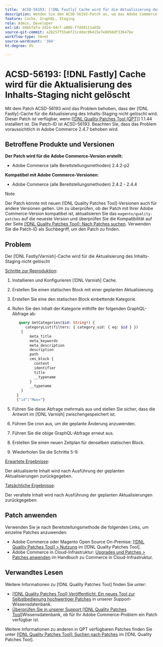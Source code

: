 ```yaml
---
title: 'ACSD-56193: [!DNL Fastly] Cache wird für die Aktualisierung des Inhalts-Staging nicht gelöscht'
description: Wenden Sie den ACSD-56193-Patch an, um das Adobe Commerce-Problem zu beheben,  [!DNL Fastly]  der -Cache nicht für die Aktualisierung des Inhalts-Staging gelöscht wird.
feature: Cache, GraphQL, Staging
role: Admin, Developer
exl-id: d4bbfafa-2d24-44cf-a08b-f7dd9111a65b
source-git-commit: a28257f55abf21cddec9b415e7e8858df33647be
workflow-type: tm+mt
source-wordcount: '384'
ht-degree: 0%

---
```


# ACSD-56193: [!DNL Fastly] Cache wird für die Aktualisierung des Inhalts-Staging nicht gelöscht

Mit dem Patch ACSD-56193 wird das Problem behoben, dass der [!DNL Fastly]-Cache für die Aktualisierung des Inhalts-Staging nicht gelöscht wird. Dieser Patch ist verfügbar, wenn [[!DNL Quality Patches Tool (QPT)]](/help/announcements/adobe-commerce-announcements/magento-quality-patches-released-new-tool-to-self-serve-quality-patches.md) 1.1.44 installiert ist. Die Patch-ID ist ACSD-56193. Beachten Sie, dass das Problem voraussichtlich in Adobe Commerce 2.4.7 behoben wird.

## Betroffene Produkte und Versionen

**Der Patch wird für die Adobe Commerce-Version erstellt:**

* Adobe Commerce (alle Bereitstellungsmethoden) 2.4.2-p2

**Kompatibel mit Adobe Commerce-Versionen:**

* Adobe Commerce (alle Bereitstellungsmethoden) 2.4.2 - 2.4.4

>[!NOTE]
>
>Der Patch könnte mit neuen [!DNL Quality Patches Tool]-Versionen auch für andere Versionen gelten. Um zu überprüfen, ob der Patch mit Ihrer Adobe Commerce-Version kompatibel ist, aktualisieren Sie das `magento/quality-patches` auf die neueste Version und überprüfen Sie die Kompatibilität auf der Seite [[!DNL Quality Patches Tool]: Nach Patches suchen](https://experienceleague.adobe.com/tools/commerce-quality-patches/index.html). Verwenden Sie die Patch-ID als Suchbegriff, um den Patch zu finden.

## Problem

Der [!DNL Fastly/Varnish]-Cache wird für die Aktualisierung des Inhalts-Staging nicht gelöscht

<u>Schritte zur Reproduktion</u>:

1. Installieren und Konfigurieren [!DNL Varnish] Cache.
1. Erstellen Sie einen statischen Block mit einer geplanten Aktualisierung.
1. Erstellen Sie eine den statischen Block einbettende Kategorie.
1. Rufen Sie den Inhalt der Kategorie mithilfe der folgenden GraphQL-Abfrage ab:

   ```GraphQL
      query GetCategories($id: String!) {
         categoryList(filters: { category_uid: { eq: $id } }) 
       {
           meta_title
           meta_keywords
           meta_description
           description
           path
           cms_block {
             content
             identifier
             title
             __typename
           }
           __typename
       }
     }
     {"id":"Mwo="}
   ```

1. Führen Sie diese Abfrage mehrmals aus und stellen Sie sicher, dass die Antwort im [!DNL Varnish] zwischengespeichert ist.
1. Führen Sie cron aus, um die geplante Änderung anzuwenden.
1. Führen Sie die obige GraphQL-Abfrage erneut aus.
1. Erstellen Sie einen neuen Zeitplan für denselben statischen Block.
1. Wiederholen Sie die Schritte 5-9.

<u>Erwartete Ergebnisse</u>:

Der aktualisierte Inhalt wird nach Ausführung der geplanten Aktualisierungen zurückgegeben.

<u>Tatsächliche Ergebnisse</u>:

Der veraltete Inhalt wird nach Ausführung der geplanten Aktualisierungen zurückgegeben.

## Patch anwenden

Verwenden Sie je nach Bereitstellungsmethode die folgenden Links, um einzelne Patches anzuwenden:

* Adobe Commerce oder Magento Open Source On-Premise: [[!DNL Quality Patches Tool] > Nutzung](https://experienceleague.adobe.com/docs/commerce-operations/tools/quality-patches-tool/usage.html) im [!DNL Quality Patches Tool].
* Adobe Commerce in Cloud-Infrastruktur: [Upgrades und Patches > Patches anwenden](https://experienceleague.adobe.com/docs/commerce-cloud-service/user-guide/develop/upgrade/apply-patches.html) im Handbuch zu Commerce in Cloud-Infrastruktur.

## Verwandtes Lesen

Weitere Informationen zu [!DNL Quality Patches Tool] finden Sie unter:

* [[!DNL Quality Patches Tool] Veröffentlicht: Ein neues Tool zur Selbstbedienung hochwertiger Patches](/help/announcements/adobe-commerce-announcements/magento-quality-patches-released-new-tool-to-self-serve-quality-patches.md) in unserer Support-Wissensdatenbank.
* [Überprüfen Sie in unserer Support [!DNL Quality Patches Tool]](/help/support-tools/patches-available-in-qpt-tool/check-patch-for-magento-issue-with-magento-quality-patches.md)Wissensdatenbank, ob für Ihr Adobe Commerce-Problem ein Patch verfügbar ist.

Weitere Informationen zu anderen in QPT verfügbaren Patches finden Sie unter [[!DNL Quality Patches Tool]: Suchen nach Patches](https://experienceleague.adobe.com/tools/commerce-quality-patches/index.html) im [!DNL Quality Patches Tool].
